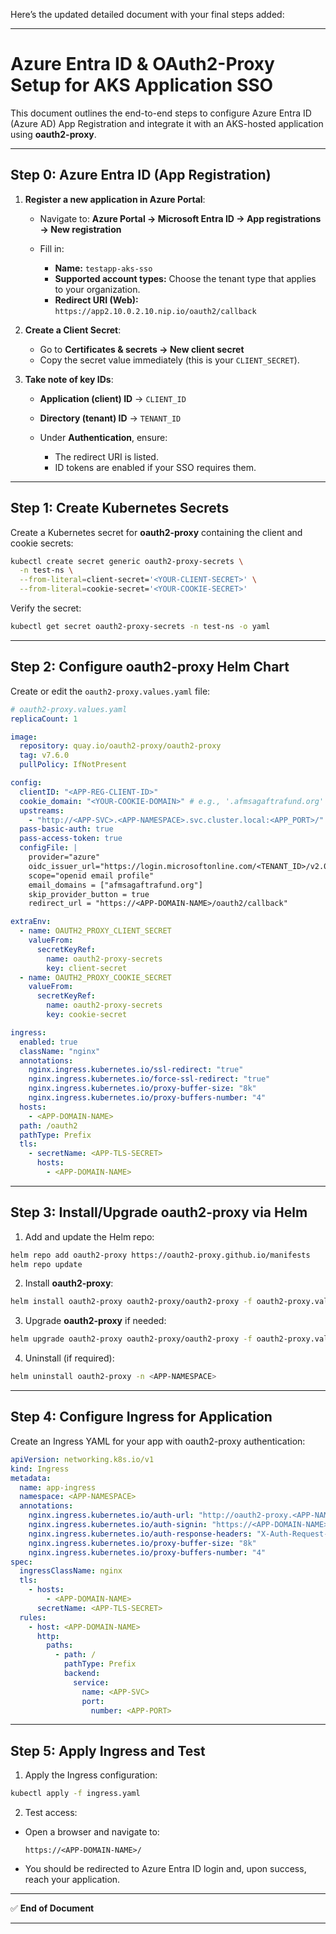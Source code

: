 Here’s the updated detailed document with your final steps added:

---

# Azure Entra ID & OAuth2-Proxy Setup for AKS Application SSO

This document outlines the end-to-end steps to configure Azure Entra ID (Azure AD) App Registration and integrate it with an AKS-hosted application using **oauth2-proxy**.

---

## **Step 0: Azure Entra ID (App Registration)**

1. **Register a new application in Azure Portal**:

   * Navigate to: **Azure Portal → Microsoft Entra ID → App registrations → New registration**
   * Fill in:

     * **Name:** `testapp-aks-sso`
     * **Supported account types:** Choose the tenant type that applies to your organization.
     * **Redirect URI (Web):** `https://app2.10.0.2.10.nip.io/oauth2/callback`

2. **Create a Client Secret**:

   * Go to **Certificates & secrets → New client secret**
   * Copy the secret value immediately (this is your `CLIENT_SECRET`).

3. **Take note of key IDs**:

   * **Application (client) ID** → `CLIENT_ID`
   * **Directory (tenant) ID** → `TENANT_ID`
   * Under **Authentication**, ensure:

     * The redirect URI is listed.
     * ID tokens are enabled if your SSO requires them.

---

## **Step 1: Create Kubernetes Secrets**

Create a Kubernetes secret for **oauth2-proxy** containing the client and cookie secrets:

```bash
kubectl create secret generic oauth2-proxy-secrets \
  -n test-ns \
  --from-literal=client-secret='<YOUR-CLIENT-SECRET>' \
  --from-literal=cookie-secret='<YOUR-COOKIE-SECRET>'
```

Verify the secret:

```bash
kubectl get secret oauth2-proxy-secrets -n test-ns -o yaml
```

---

## **Step 2: Configure oauth2-proxy Helm Chart**

Create or edit the `oauth2-proxy.values.yaml` file:

```yaml
# oauth2-proxy.values.yaml
replicaCount: 1

image:
  repository: quay.io/oauth2-proxy/oauth2-proxy
  tag: v7.6.0
  pullPolicy: IfNotPresent

config:
  clientID: "<APP-REG-CLIENT-ID>"
  cookie_domain: "<YOUR-COOKIE-DOMAIN>" # e.g., '.afmsagaftrafund.org'
  upstreams:
    - "http://<APP-SVC>.<APP-NAMESPACE>.svc.cluster.local:<APP_PORT>/"
  pass-basic-auth: true
  pass-access-token: true
  configFile: |
    provider="azure"
    oidc_issuer_url="https://login.microsoftonline.com/<TENANT_ID>/v2.0"
    scope="openid email profile"
    email_domains = ["afmsagaftrafund.org"]
    skip_provider_button = true
    redirect_url = "https://<APP-DOMAIN-NAME>/oauth2/callback"

extraEnv:
  - name: OAUTH2_PROXY_CLIENT_SECRET
    valueFrom:
      secretKeyRef:
        name: oauth2-proxy-secrets
        key: client-secret
  - name: OAUTH2_PROXY_COOKIE_SECRET
    valueFrom:
      secretKeyRef:
        name: oauth2-proxy-secrets
        key: cookie-secret

ingress:
  enabled: true
  className: "nginx"
  annotations:
    nginx.ingress.kubernetes.io/ssl-redirect: "true"
    nginx.ingress.kubernetes.io/force-ssl-redirect: "true"
    nginx.ingress.kubernetes.io/proxy-buffer-size: "8k"
    nginx.ingress.kubernetes.io/proxy-buffers-number: "4"
  hosts:
    - <APP-DOMAIN-NAME>
  path: /oauth2
  pathType: Prefix
  tls:
    - secretName: <APP-TLS-SECRET>
      hosts:
        - <APP-DOMAIN-NAME>
```

---

## **Step 3: Install/Upgrade oauth2-proxy via Helm**

1. Add and update the Helm repo:

```bash
helm repo add oauth2-proxy https://oauth2-proxy.github.io/manifests
helm repo update
```

2. Install **oauth2-proxy**:

```bash
helm install oauth2-proxy oauth2-proxy/oauth2-proxy -f oauth2-proxy.values.yaml -n <APP-NAMESPACE>
```

3. Upgrade **oauth2-proxy** if needed:

```bash
helm upgrade oauth2-proxy oauth2-proxy/oauth2-proxy -f oauth2-proxy.values.yaml -n <APP-NAMESPACE>
```

4. Uninstall (if required):

```bash
helm uninstall oauth2-proxy -n <APP-NAMESPACE>
```

---

## **Step 4: Configure Ingress for Application**

Create an Ingress YAML for your app with oauth2-proxy authentication:

```yaml
apiVersion: networking.k8s.io/v1
kind: Ingress
metadata:
  name: app-ingress
  namespace: <APP-NAMESPACE>
  annotations:
    nginx.ingress.kubernetes.io/auth-url: "http://oauth2-proxy.<APP-NAMESPACE>.svc.cluster.local/oauth2/auth"
    nginx.ingress.kubernetes.io/auth-signin: "https://<APP-DOMAIN-NAME>/oauth2/start?rd=$request_uri"
    nginx.ingress.kubernetes.io/auth-response-headers: "X-Auth-Request-Access-Token,Authorization"
    nginx.ingress.kubernetes.io/proxy-buffer-size: "8k"
    nginx.ingress.kubernetes.io/proxy-buffers-number: "4"
spec:
  ingressClassName: nginx
  tls:
    - hosts:
        - <APP-DOMAIN-NAME>
      secretName: <APP-TLS-SECRET>
  rules:
    - host: <APP-DOMAIN-NAME>
      http:
        paths:
          - path: /
            pathType: Prefix
            backend:
              service:
                name: <APP-SVC>
                port:
                  number: <APP-PORT>
```

---

## **Step 5: Apply Ingress and Test**

1. Apply the Ingress configuration:

```bash
kubectl apply -f ingress.yaml
```

2. Test access:

* Open a browser and navigate to:

  ```
  https://<APP-DOMAIN-NAME>/
  ```
* You should be redirected to Azure Entra ID login and, upon success, reach your application.

---

✅ **End of Document**

---

